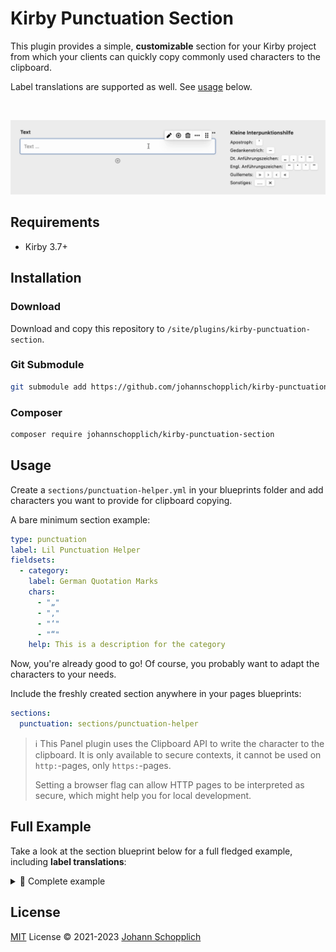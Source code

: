 # Kirby Punctuation Section

This plugin provides a simple, **customizable** section for your Kirby project from which your clients can quickly copy commonly used characters to the clipboard.

Label translations are supported as well. See [usage](#usage) below.

<br>

![Preview of Kirby punctuation section plugin](./.github/kirby-punctuation-section-preview.gif)

## Requirements

- Kirby 3.7+

## Installation

### Download

Download and copy this repository to `/site/plugins/kirby-punctuation-section`.

### Git Submodule

```bash
git submodule add https://github.com/johannschopplich/kirby-punctuation-section.git site/plugins/kirby-punctuation-section
```

### Composer

```bash
composer require johannschopplich/kirby-punctuation-section
```

## Usage

Create a `sections/punctuation-helper.yml` in your blueprints folder and add characters you want to provide for clipboard copying.

A bare minimum section example:

```yaml
type: punctuation
label: Lil Punctuation Helper
fieldsets:
  - category:
    label: German Quotation Marks
    chars:
      - "„"
      - "‚"
      - "‘"
      - "“"
    help: This is a description for the category
```

Now, you're already good to go! Of course, you probably want to adapt the characters to your needs.

Include the freshly created section anywhere in your pages blueprints:

```yml
sections:
  punctuation: sections/punctuation-helper
```

> ℹ️ This Panel plugin uses the Clipboard API to write the character to the clipboard. It is only available to secure contexts, it cannot be used on `http:`-pages, only `https:`-pages.
>
> Setting a browser flag can allow HTTP pages to be interpreted as secure, which might help you for local development.

## Full Example

Take a look at the section blueprint below for a full fledged example, including **label translations**:

<details>

<summary>👀 Complete example</summary>

```yaml
type: punctuation
label:
  de: Kleine Interpunktionshilfe
  en: Lil Punctuation Helper
fieldsets:
  - category:
    label:
      de: Apostroph
      en: Apostrophe
    chars:
      - "’"
    help:
      de: Das ist eine Beschreibung der Kategorie
      en: This is a description for the category
  - category:
    label:
      de: Gedankenstrich
      en: Hyphen
    chars:
      - "–"
  - category:
    label:
      de: Dt. Anführungszeichen
      en: German Quotation Marks
    chars:
      - "„"
      - "‚"
      - "‘"
      - "“"
  - category:
    label:
      de: Engl. Anführungszeichen
      en: English Quotation Marks
    chars:
      - "“"
      - "‘"
      - "’"
      - "”"
  - category:
    label: Guillemets
    chars:
      - "»"
      - "›"
      - "‹"
      - "«"
  - category:
    label:
      de: Sonstiges
      en: Other
    chars:
      - "…"
      - "×"
```

</details>

## License

[MIT](./LICENSE) License © 2021-2023 [Johann Schopplich](https://github.com/johannschopplich)
